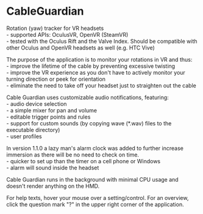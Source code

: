 # CableGuardian
Rotation (yaw) tracker for VR headsets  
     - supported APIs: OculusVR, OpenVR (SteamVR)       
     - tested with the Oculus Rift and the Valve Index. Should be compatible with other Oculus and OpenVR headsets as well (e.g. HTC Vive)

The purpose of the application is to monitor your rotations in VR and thus:  
     - improve the lifetime of the cable by preventing excessive twisting  
     - improve the VR experience as you don't have to actively monitor your turning direction or peek for orientation  
     - eliminate the need to take off your headset just to straighten out the cable

Cable Guardian uses customizable audio notifications, featuring:   
     - audio device selection  
     - a simple mixer for pan and volume  
     - editable trigger points and rules  
     - support for custom sounds (by copying wave (*.wav) files to the executable directory)  
     - user profiles  
    
In version 1.1.0 a lazy man's alarm clock was added to further increase immersion as there will be no need to check on time.  
     - quicker to set up than the timer on a cell phone or Windows  
     - alarm will sound inside the headset

Cable Guardian runs in the background with minimal CPU usage and doesn't render anything on the HMD.  

For help texts, hover your mouse over a setting/control. 
For an overview, click the question mark "?" in the upper right corner of the application.
